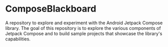 # ComposeBlackboard
A repository to explore and experiment with the Android Jetpack Compose library. The goal of this repository is to explore the various components of Jetpack Compose and to build sample projects that showcase the library's capabilities.
